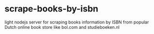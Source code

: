 scrape-books-by-isbn
====================

light nodejs server for scraping books information by ISBN from popular Dutch online book store like bol.com and studieboeken.nl
